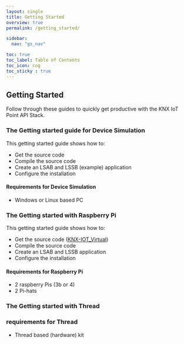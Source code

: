 ```yaml
---
layout: single
title: Getting Started
overview: true
permalink: /getting_started/

sidebar:
  nav: "gs_nav"

toc: true
toc_label: Table of Contents
toc_icon: cog
toc_sticky : true
---
```


## Getting Started

Follow through these guides to quickly get productive with the KNX IoT Point API Stack.

### The Getting started guide for Device Simulation

This getting started guide shows how to:

- Get the source code
- Compile the source code
- Create an LSAB and LSSB (example) application
- Configure the installation

#### Requirements for Device Simulation

- Windows or Linux based PC

### The Getting started with Raspberry Pi

This getting started guide shows how to:

- Get the source code ([KNX-IOT_Virtual](https://github.com/KNX-IOT/KNX-IOT-Virtual))
- Compile the source code
- Create an LSAB and LSSB application
- Configure the installation

#### Requirements for Raspberry Pi

- 2 raspberry Pis (3b or 4)
- 2 Pi-hats

### The Getting started with Thread

### requirements for Thread

- Thread based (hardware) kit
